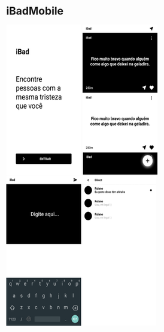 # iBadMobile

<img src="./DOCS/Images/Start.png" width="200" height="400"/> <img src="./DOCS/Images/Home.png" width="200" height="400" /><img src="./DOCS/Images/AddPost.png" width="200" height="400" /><img src="./DOCS/Images/Directs.png" width="200" height="400" />

